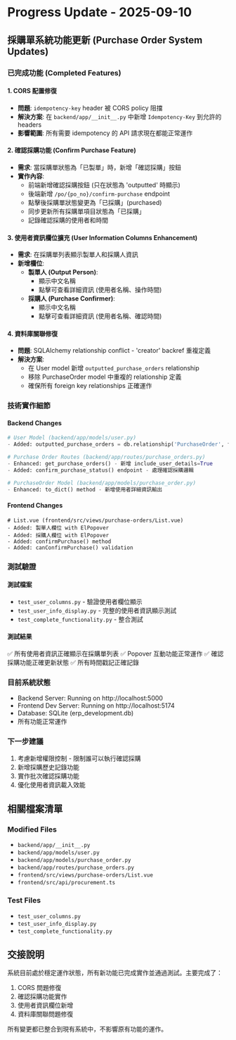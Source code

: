 # Progress Update - 2025-09-10

## 採購單系統功能更新 (Purchase Order System Updates)

### 已完成功能 (Completed Features)

#### 1. CORS 配置修復
- **問題**: `idempotency-key` header 被 CORS policy 阻擋
- **解決方案**: 在 `backend/app/__init__.py` 中新增 `Idempotency-Key` 到允許的 headers
- **影響範圍**: 所有需要 idempotency 的 API 請求現在都能正常運作

#### 2. 確認採購功能 (Confirm Purchase Feature)
- **需求**: 當採購單狀態為「已製單」時，新增「確認採購」按鈕
- **實作內容**:
  - 前端新增確認採購按鈕 (只在狀態為 'outputted' 時顯示)
  - 後端新增 `/po/{po_no}/confirm-purchase` endpoint
  - 點擊後採購單狀態變更為「已採購」(purchased)
  - 同步更新所有採購單項目狀態為「已採購」
  - 記錄確認採購的使用者和時間

#### 3. 使用者資訊欄位擴充 (User Information Columns Enhancement)
- **需求**: 在採購單列表顯示製單人和採購人資訊
- **新增欄位**:
  - **製單人 (Output Person)**:
    - 顯示中文名稱
    - 點擊可查看詳細資訊 (使用者名稱、操作時間)
  - **採購人 (Purchase Confirmer)**:
    - 顯示中文名稱
    - 點擊可查看詳細資訊 (使用者名稱、確認時間)

#### 4. 資料庫關聯修復
- **問題**: SQLAlchemy relationship conflict - 'creator' backref 重複定義
- **解決方案**:
  - 在 User model 新增 `outputted_purchase_orders` relationship
  - 移除 PurchaseOrder model 中重複的 relationship 定義
  - 確保所有 foreign key relationships 正確運作

### 技術實作細節

#### Backend Changes
```python
# User Model (backend/app/models/user.py)
- Added: outputted_purchase_orders = db.relationship('PurchaseOrder', foreign_keys='PurchaseOrder.output_person_id', backref='output_person', lazy='dynamic')

# Purchase Order Routes (backend/app/routes/purchase_orders.py)
- Enhanced: get_purchase_orders() - 新增 include_user_details=True
- Added: confirm_purchase_status() endpoint - 處理確認採購邏輯

# PurchaseOrder Model (backend/app/models/purchase_order.py)
- Enhanced: to_dict() method - 新增使用者詳細資訊輸出
```

#### Frontend Changes
```vue
# List.vue (frontend/src/views/purchase-orders/List.vue)
- Added: 製單人欄位 with ElPopover
- Added: 採購人欄位 with ElPopover  
- Added: confirmPurchase() method
- Added: canConfirmPurchase() validation
```

### 測試驗證

#### 測試檔案
- `test_user_columns.py` - 驗證使用者欄位顯示
- `test_user_info_display.py` - 完整的使用者資訊顯示測試
- `test_complete_functionality.py` - 整合測試

#### 測試結果
✅ 所有使用者資訊正確顯示在採購單列表
✅ Popover 互動功能正常運作
✅ 確認採購功能正確更新狀態
✅ 所有時間戳記正確記錄

### 目前系統狀態

- Backend Server: Running on http://localhost:5000
- Frontend Dev Server: Running on http://localhost:5174
- Database: SQLite (erp_development.db)
- 所有功能正常運作

### 下一步建議

1. 考慮新增權限控制 - 限制誰可以執行確認採購
2. 新增採購歷史記錄功能
3. 實作批次確認採購功能
4. 優化使用者資訊載入效能

## 相關檔案清單

### Modified Files
- `backend/app/__init__.py`
- `backend/app/models/user.py`
- `backend/app/models/purchase_order.py`
- `backend/app/routes/purchase_orders.py`
- `frontend/src/views/purchase-orders/List.vue`
- `frontend/src/api/procurement.ts`

### Test Files
- `test_user_columns.py`
- `test_user_info_display.py`
- `test_complete_functionality.py`

## 交接說明

系統目前處於穩定運作狀態，所有新功能已完成實作並通過測試。主要完成了：
1. CORS 問題修復
2. 確認採購功能實作
3. 使用者資訊欄位新增
4. 資料庫關聯問題修復

所有變更都已整合到現有系統中，不影響原有功能的運作。